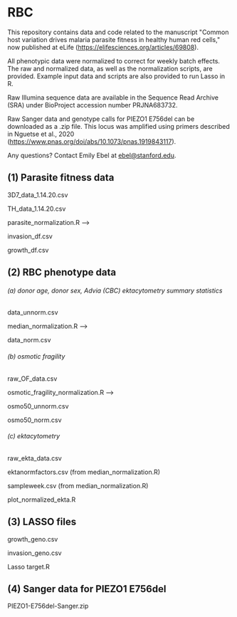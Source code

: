 # RBC

This repository contains data and code related to the manuscript "Common host variation drives malaria parasite fitness in healthy human red cells," now published at eLife (https://elifesciences.org/articles/69808).

All phenotypic data were normalized to correct for weekly batch effects. The raw and normalized data, as well as the normalization scripts, are provided. Example input data and scripts are also provided to run Lasso in R. 

Raw Illumina sequence data are available in the Sequence Read Archive (SRA) under BioProject accession number PRJNA683732.

Raw Sanger data and genotype calls for PIEZO1 E756del can be downloaded as a .zip file. This locus was amplified using primers described in Nguetse et al., 2020 (https://www.pnas.org/doi/abs/10.1073/pnas.1919843117).

Any questions? Contact Emily Ebel at ebel@stanford.edu.



## (1) Parasite fitness data

3D7_data_1.14.20.csv 

TH_data_1.14.20.csv 

parasite_normalization.R --> 

invasion_df.csv 

growth_df.csv 




## (2) RBC phenotype data  

###### (a) donor age, donor sex, Advia (CBC) ektacytometry summary statistics 

data_unnorm.csv 

median_normalization.R  --> 

data_norm.csv 


###### (b) osmotic fragility

raw_OF_data.csv

osmotic_fragility_normalization.R --> 

osmo50_unnorm.csv 

osmo50_norm.csv


###### (c) ektacytometry 

raw_ekta_data.csv

ektanormfactors.csv (from median_normalization.R)

sampleweek.csv (from median_normalization.R)

plot_normalized_ekta.R




## (3) LASSO files 

growth_geno.csv

invasion_geno.csv

Lasso target.R


## (4) Sanger data for PIEZO1 E756del

PIEZO1-E756del-Sanger.zip
